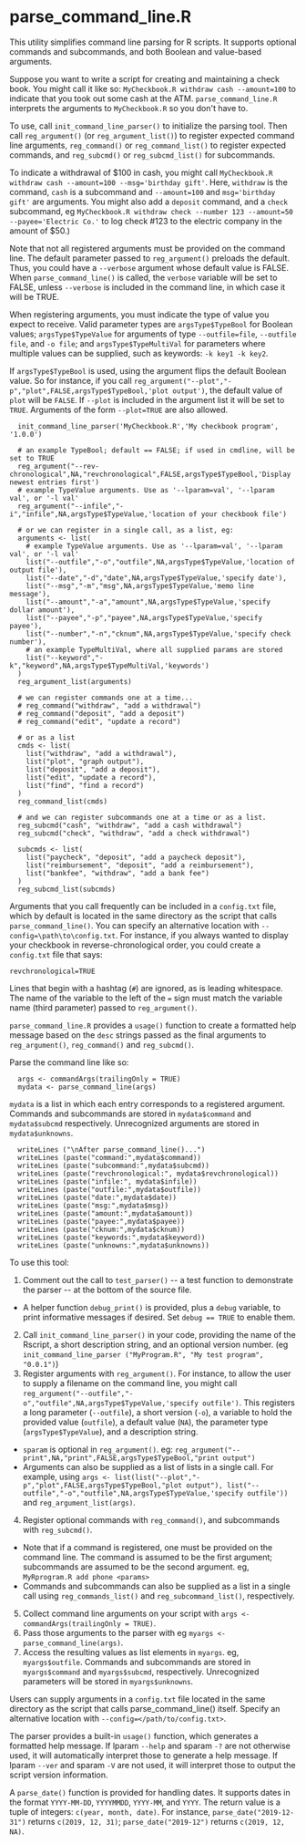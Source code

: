 # parse_command_line.R
This utility simplifies command line parsing for R scripts. It supports optional commands and subcommands, and both Boolean and value-based arguments. 

Suppose you want to write a script for creating and maintaining a check book. You might call it like so: `MyCheckbook.R withdraw cash --amount=100` to indicate that you took out some cash at the ATM. `parse_command_line.R` interprets the arguments to `MyCheckbook.R` so you don't have to. 

To use, call `init_command_line_parser()` to initialize the parsing tool. Then call `reg_argument()` (or `reg_argument_list()`) to register expected command line arguments, `reg_command()` or `reg_command_list()` to register expected commands, and `reg_subcmd()` or `reg_subcmd_list()` for subcommands. 

To indicate a withdrawal of $100 in cash, you might call `MyCheckbook.R withdraw cash --amount=100 --msg='birthday gift'`. Here, `withdraw` is the command, `cash` is a subcommand and `--amount=100` and `msg='birthday gift'` are arguments. You might also add a `deposit` command, and a `check` subcommand, eg `MyCheckbook.R withdraw check --number 123 --amount=50 --payee='Electric Co.'` to log check #123 to the electric company in the amount of $50.)

Note that not all registered arguments must be provided on the command line. The default parameter passed to `reg_argument()` preloads the default. Thus, you could have a `--verbose` argument whose default value is FALSE. When `parse_command_line()` is called, the `verbose` variable will be set to FALSE, unless `--verbose` is included in the command line, in which case it will be TRUE.

When registering arguments, you must indicate the type of value you expect to receive. Valid parameter types are `argsType$TypeBool` for Boolean values; `argsType$TypeValue` for arguments of type `--outfile=file`, `--outfile file`, and `-o file`; and `argsType$TypeMultiVal` for parameters where multiple values can be supplied, such as keywords: `-k key1 -k key2`. 

If `argsType$TypeBool` is used, using the argument flips the default Boolean value. So for instance, if you call `reg_argument("--plot","-p","plot",FALSE,argsType$TypeBool,'plot output')`, the default value of `plot` will be `FALSE`. If `--plot` is included in the argument list it will be set to `TRUE`. Arguments of the form `--plot=TRUE` are also allowed.

```
  init_command_line_parser('MyCheckbook.R','My checkbook program', '1.0.0')

  # an example TypeBool; default == FALSE; if used in cmdline, will be set to TRUE
  reg_argument("--rev-chronological",NA,"revchronological",FALSE,argsType$TypeBool,'Display newest entries first')
  # example TypeValue arguments. Use as '--lparam=val', '--lparam val', or '-l val'
  reg_argument("--infile","-i","infile",NA,argsType$TypeValue,'location of your checkbook file')

  # or we can register in a single call, as a list, eg:
  arguments <- list(
    # example TypeValue arguments. Use as '--lparam=val', '--lparam val', or '-l val'
    list("--outfile","-o","outfile",NA,argsType$TypeValue,'location of output file'),
    list("--date","-d","date",NA,argsType$TypeValue,'specify date'),
    list("--msg","-m","msg",NA,argsType$TypeValue,'memo line message'),
    list("--amount","-a","amount",NA,argsType$TypeValue,'specify dollar amount'),
    list("--payee","-p","payee",NA,argsType$TypeValue,'specify payee'),
    list("--number","-n","cknum",NA,argsType$TypeValue,'specify check number'),
    # an example TypeMultiVal, where all supplied params are stored
    list("--keyword","-k","keyword",NA,argsType$TypeMultiVal,'keywords')
  )
  reg_argument_list(arguments)
  
  # we can register commands one at a time...
  # reg_command("withdraw", "add a withdrawal")
  # reg_command("deposit", "add a deposit")
  # reg_command("edit", "update a record")
  
  # or as a list
  cmds <- list(
    list("withdraw", "add a withdrawal"),
    list("plot", "graph output"),
    list("deposit", "add a deposit"),
    list("edit", "update a record"),
    list("find", "find a record")
  )
  reg_command_list(cmds)

  # and we can register subcommands one at a time or as a list.
  reg_subcmd("cash", "withdraw", "add a cash withdrawal")
  reg_subcmd("check", "withdraw", "add a check withdrawal")

  subcmds <- list(
    list("paycheck", "deposit", "add a paycheck deposit"),
    list("reimbursement", "deposit", "add a reimbursement"),
    list("bankfee", "withdraw", "add a bank fee")
  )
  reg_subcmd_list(subcmds)
``` 

Arguments that you call frequently can be included in a `config.txt` file, which by default is located in the same directory as the script that calls `parse_command_line()`. You can specify an alternative location with `--config=\path\to\config.txt`. For instance, if you always wanted to display your checkbook in reverse-chronological order, you could create a `config.txt` file that says:
```
revchronological=TRUE
```

Lines that begin with a hashtag (`#`) are ignored, as is leading whitespace. The name of the variable to the left of the `=` sign must match the variable name (third parameter) passed to `reg_argument()`.

`parse_command_line.R` provides a `usage()` function to create a formatted help message based on the `desc` strings passed as the final arguments to `reg_argument()`, `reg_command()` and `reg_subcmd()`.

Parse the command line like so: 

```
  args <- commandArgs(trailingOnly = TRUE)
  mydata <- parse_command_line(args)
```

`mydata` is a list in which each entry corresponds to a registered argument. Commands and subcommands are stored in `mydata$command` and `mydata$subcmd` respectively. Unrecognized arguments are stored in `mydata$unknowns`.

```
  writeLines ("\nAfter parse_command_line()...")
  writeLines (paste("command:",mydata$command))
  writeLines (paste("subcommand:",mydata$subcmd))
  writeLines (paste("revchronological:", mydata$revchronological))
  writeLines (paste("infile:", mydata$infile))
  writeLines (paste("outfile:",mydata$outfile))
  writeLines (paste("date:",mydata$date))
  writeLines (paste("msg:",mydata$msg))
  writeLines (paste("amount:",mydata$amount))
  writeLines (paste("payee:",mydata$payee))
  writeLines (paste("cknum:",mydata$cknum))
  writeLines (paste("keywords:",mydata$keyword))
  writeLines (paste("unknowns:",mydata$unknowns))
```

To use this tool:
1) Comment out the call to `test_parser()` -- a test function to demonstrate the parser -- at the bottom of the source file.
- A helper function `debug_print()` is provided, plus a `debug` variable, to print informative messages if desired. Set `debug == TRUE` to enable them.
2) Call `init_command_line_parser()` in your code, providing the name of the Rscript, a short description string, and an optional version number. (eg `init_command_line_parser ("MyProgram.R", "My test program", "0.0.1")`) 
3) Register arguments with `reg_argument()`. For instance, to allow the user to supply a filename on the command line, you might call `reg_argument("--outfile","-o","outfile",NA,argsType$TypeValue,'specify outfile')`. This registers a long parameter (`--outfile`), a short version (`-o`), a variable to hold the provided value (`outfile`), a default value (`NA`), the parameter type (`argsType$TypeValue`), and a description string. 
- `sparam` is optional in `reg_argument()`. eg: `reg_argument("--print",NA,"print",FALSE,argsType$TypeBool,"print output")`
- Arguments can also be supplied as a list of lists in a single call. For example, using `args <- list(list("--plot","-p","plot",FALSE,argsType$TypeBool,"plot output"), list("--outfile","-o","outfile",NA,argsType$TypeValue,'specify outfile'))` and `reg_argument_list(args)`.
4) Register optional commands with `reg_command()`, and subcommands with `reg_subcmd()`.  
- Note that if a command is registered, one must be provided on the command line. The command is assumed to be the first argument; subcommands are assumed to be the second argument. eg, `MyRprogram.R add phone <params>`
- Commands and subcommands can also be supplied as a list in a single call using `reg_commands_list()` and `reg_subcommand_list()`, respectively.
5) Collect command line arguments on your script with `args <- commandArgs(trailingOnly = TRUE)`. 
6) Pass those arguments to the parser with eg `myargs <- parse_command_line(args)`.
7) Access the resulting values as list elements in `myargs`. eg, `myargs$outfile`. Commands and subcommands are stored in `myargs$command` and `myargs$subcmd`, respectively. Unrecognized parameters will be stored in `myargs$unknowns`.

Users can supply arguments in a `config.txt` file located in the same directory as the script that calls parse_command_line() itself. Specify an alternative location with `--config=</path/to/config.txt>`.

The parser provides a built-in `usage()` function, which generates a formatted help message. If lparam `--help` and sparam `-?` are not otherwise used, it will automatically interpret those to generate a help message. If lparam `--ver` and sparam `-V` are not used, it will interpret those to output the script version information. 

A `parse_date()` function is provided for handling dates. It supports dates in the format `YYYY-MM-DD`, `YYYYMMDD`, `YYYY-MM`, and `YYYY`. The return value is a tuple of integers: `c(year, month, date)`. For instance, `parse_date("2019-12-31")` returns `c(2019, 12, 31)`; `parse_date("2019-12")` returns `c(2019, 12, NA)`.
